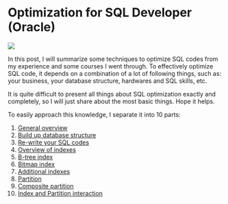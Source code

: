 # Optimization for SQL Developer (Oracle)
![](https://i.imgur.com/2Xe70rC.png)

In this post, I will summarize some techniques to optimize SQL codes from my experience and some courses I went through. To effectively optimize SQL code, it depends on a combination of a lot of following things, such as: your business, your database structure, hardwares and SQL skills, etc.

It is quite difficult to present all things about SQL optimization exactly and completely, so I will just share about the most basic things. Hope it helps.

To easily approach this knowledge, I separate it into 10 parts:
  1. [General overview](./1.%20General%20overview.md)
  2. [Build up database structure](./2.%20Build%20up%20database%20structure.md)
  3. [Re-write your SQL codes](./3.%20Re-write%20your%20SQL%20codes.md)
  4. [Overview of indexes](./4.%20Overview%20of%20indexes.md)
  5. [B-tree index](./5.%20B-tree%20index.md)
  6. [Bitmap index](./6.%20Bitmap%20index.md)
  7. [Additional indexes](./7.%20Additional%20indexes.md)
  8. [Partition](./8.%20Partition.md)
  9. [Composite partition](./9.%20Composite%20partition.md)
  10. [Index and Partition interaction](./10.%20Index%20and%20Partition%20interaction.md)
